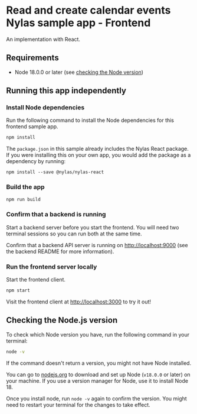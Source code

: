 # Read and create calendar events Nylas sample app - Frontend

An implementation with React.

## Requirements

- Node 18.0.0 or later (see [checking the Node version](#checking-the-nodejs-version))

## Running this app independently

### Install Node dependencies

Run the following command to install the Node dependencies for this frontend sample app.

```bash
npm install
```

The `package.json` in this sample already includes the Nylas React package. If you were installing this on your own app, you would add the package as a dependency by running:

`npm install --save @nylas/nylas-react`

### Build the app

```bash
npm run build
```

### Confirm that a backend is running

Start a backend server before you start the frontend. You will need two terminal sessions so you can run both at the same time.

Confirm that a backend API server is running on [http://localhost:9000](http://localhost:9000) (see the backend README for more information).

### Run the frontend server locally

Start the frontend client.

```bash
npm start
```

Visit the frontend client at [http://localhost:3000](http://localhost:3000) to try it out!

## Checking the Node.js version

To check which Node version you have, run the following command in your terminal:

```bash
node -v
```

If the command doesn't return a version, you might not have Node installed.

You can go to [nodejs.org](https://nodejs.org/en/) to download and set up Node (`v18.0.0` or later) on your machine. If you use a version manager for Node, use it to install Node 18.

Once you install node, run `node -v` again to confirm the version. You might need to restart your terminal for the changes to take effect.
